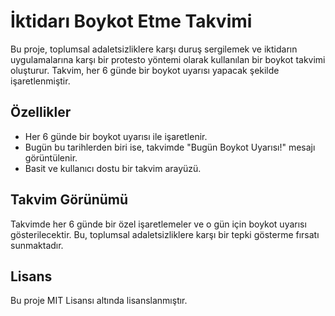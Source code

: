 # İktidarı Boykot Etme Takvimi

Bu proje, toplumsal adaletsizliklere karşı duruş sergilemek ve iktidarın uygulamalarına karşı bir protesto yöntemi olarak kullanılan bir boykot takvimi oluşturur. Takvim, her 6 günde bir boykot uyarısı yapacak şekilde işaretlenmiştir.

## Özellikler

- Her 6 günde bir boykot uyarısı ile işaretlenir.
- Bugün bu tarihlerden biri ise, takvimde "Bugün Boykot Uyarısı!" mesajı görüntülenir.
- Basit ve kullanıcı dostu bir takvim arayüzü.

## Takvim Görünümü

Takvimde her 6 günde bir özel işaretlemeler ve o gün için boykot uyarısı gösterilecektir. Bu, toplumsal adaletsizliklere karşı bir tepki gösterme fırsatı sunmaktadır.

## Lisans

Bu proje MIT Lisansı altında lisanslanmıştır.
